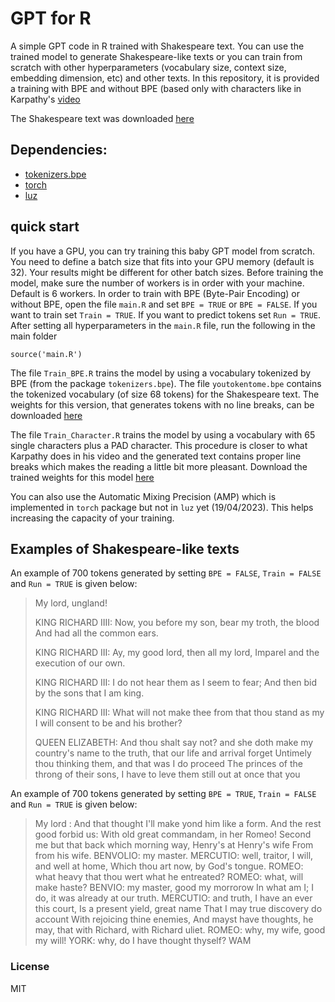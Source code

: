 # GPT for R


A simple GPT code in R trained with Shakespeare text. You can use the trained model to generate Shakespeare-like texts or you can train from scratch with other hyperparameters (vocabulary size, context size, embedding dimension, etc) and other texts. In this repository, it is provided a training with BPE and without BPE (based only with characters like in Karpathy's [video](https://www.youtube.com/watch?v=kCc8FmEb1nY)

The Shakespeare text was downloaded [here](https://github.com/karpathy/ng-video-lecture/blob/master/input.txt)


## Dependencies:

- [tokenizers.bpe](https://cran.r-project.org/web/packages/tokenizers.bpe/index.html)
- [torch](https://cran.r-project.org/web/packages/torch/index.html) 
- [luz](https://cran.r-project.org/web/packages/luz/vignettes/get-started.html) 

## quick start

If you have a GPU, you can try training this baby GPT model from scratch. You need to define a batch size that fits into your GPU memory (default is 32). Your results might be different for other batch sizes. Before training the model, make sure the number of workers is in order with your machine. Default is 6 workers. In order to train with BPE (Byte-Pair Encoding) or without BPE, open the file `main.R` and set `BPE = TRUE` or `BPE = FALSE`. If you want to train set `Train = TRUE`. If you want to predict tokens set `Run = TRUE`. After setting all hyperparameters in the `main.R` file, run the following in the main folder

```
source('main.R')
```

The file `Train_BPE.R` trains the model by using a vocabulary tokenized by BPE (from the package `tokenizers.bpe`). The file `youtokentome.bpe` contains the tokenized vocabulary (of size 68 tokens) for the Shakespeare text. The weights for this version, that generates tokens with no line breaks, can be downloaded [here](https://drive.google.com/file/d/1XKr__cI4ZBZEiv1EGZc1Yc-bCQGOobKX)

The file `Train_Character.R`  trains the model by using a vocabulary with 65 single characters plus a PAD character. This procedure is closer to what Karpathy does in his video and the generated text contains proper line breaks which makes the reading a little bit more pleasant. Download the trained weights for this model [here](https://drive.google.com/file/d/1VDVRLk0o6wsdrlGTfF8xxqjtLo8n03y1)

You can also use the Automatic Mixing Precision (AMP) which is implemented in `torch` package but not in `luz` yet (19/04/2023). This helps increasing the capacity of your training.

## Examples of Shakespeare-like texts

An example of 700 tokens generated by setting `BPE = FALSE`, `Train = FALSE` and `Run = TRUE` is given below:

> My lord, ungland!
> 
> KING RICHARD IIII:
> Now, you before my son, bear my troth, the blood
> And had all the common ears.
> 
> KING RICHARD III:
> Ay, my good lord, then all my lord,
> Imparel and the execution of our own.
> 
> KING RICHARD III:
> I do not hear them as I seem to fear;
> And then bid by the sons that I am king.
> 
> KING RICHARD III:
> What will not make thee from that thou stand as my
> I will consent to be and his brother?
> 
> QUEEN ELIZABETH:
> And thou shalt say not? and she doth make my country's
> name to the truth, that our life and arrival forget
> Untimely thou thinking them, and that was I do proceed
> The princes of the throng of their sons,
> I have to leve them still out at once that you


An example of 700 tokens generated by setting `BPE = TRUE`, `Train = FALSE` and `Run = TRUE` is given below:


> My lord : And that thought I'll make yond him like a form. And the rest good forbid us: With old great commandam, in her Romeo! Second me but that back which morning way, Henry's at Henry's wife From from his wife. BENVOLIO: my master. MERCUTIO: well, traitor, I will, and well at home, Which thou art now, by God's tongue. ROMEO: what heavy that thou wert what he entreated? ROMEO: what, will make haste? BENVIO: my master, good my morrorow In what am I; I do, it was already at our truth. MERCUTIO: and truth, I have an ever this court, Is a present yield, great name That I may true discovery do account With rejoicing thine enemies, And mayst have thoughts, he may, that with Richard, with Richard <UNK>uliet. ROMEO: why, my wife, good my will! YORK: why, do I have thought thyself? WAM

### License

MIT
